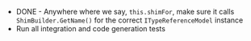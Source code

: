* DONE - Anywhere where we say, `this.shimFor`, make sure it calls `ShimBuilder.GetName()` for the correct `ITypeReferenceModel` instance
* Run all integration and code generation tests
